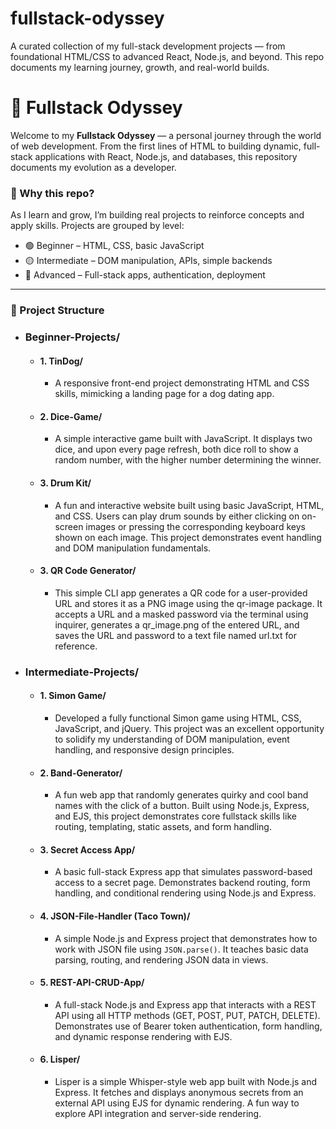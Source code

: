 # fullstack-odyssey
A curated collection of my full-stack development projects — from foundational HTML/CSS to advanced React, Node.js, and beyond. This repo documents my learning journey, growth, and real-world builds.

# 🚀 Fullstack Odyssey

Welcome to my **Fullstack Odyssey** — a personal journey through the world of web development. From the first lines of HTML to building dynamic, full-stack applications with React, Node.js, and databases, this repository documents my evolution as a developer.

### 🌱 Why this repo?
As I learn and grow, I’m building real projects to reinforce concepts and apply skills. Projects are grouped by level:
- 🟢 Beginner – HTML, CSS, basic JavaScript
- 🟡 Intermediate – DOM manipulation, APIs, simple backends
- 🔴 Advanced – Full-stack apps, authentication, deployment

---

### 📁 Project Structure

- ### Beginner-Projects/
    - #### 1. TinDog/
        - A responsive front-end project demonstrating HTML and CSS skills, mimicking a landing page for a dog dating app.
    - #### 2. Dice-Game/
        - A simple interactive game built with JavaScript. It displays two dice, and upon every page refresh, both dice roll to show a random number, with the higher number determining the winner.
    - #### 3. Drum Kit/
        -  A fun and interactive website built using basic JavaScript, HTML, and CSS. Users can play drum sounds by either clicking on on-screen images or pressing the corresponding keyboard keys shown on each image. This project demonstrates event handling and DOM manipulation fundamentals.
    - #### 3. QR Code Generator/
        - This simple CLI app generates a QR code for a user-provided URL and stores it as a PNG image using the qr-image package. It accepts a URL and a masked password via the terminal using inquirer, generates a qr_image.png of the entered URL, and saves the URL and password to a text file named url.txt for reference.
          
- ### Intermediate-Projects/
    - #### 1. Simon Game/
        - Developed a fully functional Simon game using HTML, CSS, JavaScript, and jQuery. This project was an excellent opportunity to solidify my understanding of DOM manipulation, event handling, and responsive design principles.
        
    - #### 2. Band-Generator/
        - A fun web app that randomly generates quirky and cool band names with the click of a button. Built using Node.js, Express, and EJS, this project demonstrates core fullstack skills like routing, templating, static assets, and form handling.
          
    - #### 3. Secret Access App/
        - A basic full-stack Express app that simulates password-based access to a secret page. Demonstrates backend routing, form handling, and conditional rendering using Node.js and Express.
     
    - #### 4. JSON-File-Handler (Taco Town)/
        - A simple Node.js and Express project that demonstrates how to work with JSON file using `JSON.parse()`. It teaches basic data parsing, routing, and rendering JSON data in views.
     
    - #### 5. REST-API-CRUD-App/
        - A full-stack Node.js and Express app that interacts with a REST API using all HTTP methods (GET, POST, PUT, PATCH, DELETE). Demonstrates use of Bearer token authentication, form handling, and dynamic response rendering with EJS.
    - #### 6. Lisper/
        - Lisper is a simple Whisper-style web app built with Node.js and Express. It fetches and displays anonymous secrets from an external API using EJS for dynamic rendering. A fun way to explore API integration and server-side rendering.




    


